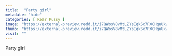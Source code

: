 ```yaml
---
title:  "Party girl"
metadate: "hide"
categories: [ Rear Pussy ]
image: "https://external-preview.redd.it/i7QWosV8vMtLZYsIqkSx7PXCHquUkwPD05jVzRjPOco.png?auto=webp&s=45c12f507ccb5995d8df9060ead491219a1b18f5"
thumb: "https://external-preview.redd.it/i7QWosV8vMtLZYsIqkSx7PXCHquUkwPD05jVzRjPOco.png?width=320&crop=smart&auto=webp&s=54827c59078b6693a0fa563a623b1a47840ff69f"
visit: ""
---
```

Party girl
